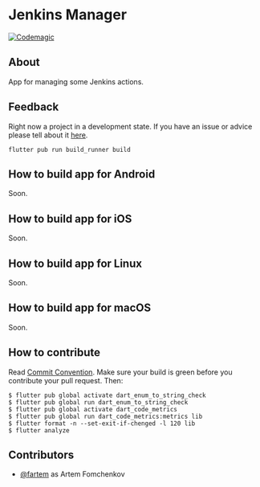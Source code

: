 # Jenkins Manager

[![Codemagic](https://api.codemagic.io/apps/60927ef51061817f02ea203f/60927ef51061817f02ea203e/status_badge.svg)](https://codemagic.io/apps/60927ef51061817f02ea203f/60927ef51061817f02ea203e/latest_build)

## About

App for managing some Jenkins actions.

## Feedback

Right now a project in a development state. If you have an issue or advice please tell about it [here](https://github.com/fartem/jenkins-manager/issues).

```shell
flutter pub run build_runner build
```

## How to build app for Android

Soon.

## How to build app for iOS

Soon.

## How to build app for Linux

Soon.

## How to build app for macOS

Soon.

## How to contribute

Read [Commit Convention](https://github.com/fartem/repository-rules/blob/master/commit-convention/COMMIT_CONVENTION.md). Make sure your build is green before you contribute your pull request. Then:

```shell
$ flutter pub global activate dart_enum_to_string_check
$ flutter pub global run dart_enum_to_string_check
$ flutter pub global activate dart_code_metrics
$ flutter pub global run dart_code_metrics:metrics lib
$ flutter format -n --set-exit-if-chenged -l 120 lib
$ flutter analyze
```

## Contributors

- [@fartem](https://github.com/fartem) as Artem Fomchenkov
